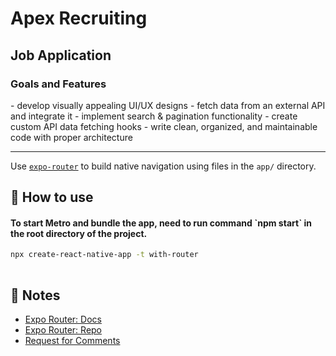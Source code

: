 <h1>Apex Recruiting</h1>

## Job Application

<h3>Goals and Features</h3>
- develop visually appealing UI/UX designs
- fetch data from an external API and integrate it
- implement search & pagination functionality
- create custom API data fetching hooks
- write clean, organized, and maintainable code with proper architecture

<hr>

Use [`expo-router`](https://expo.github.io/router) to build native navigation using files in the `app/` directory.

## 🚀 How to use

<h4>To start Metro and bundle the app, need to run command `npm start` in the root directory of the project.</h4>

```sh
npx create-react-native-app -t with-router
 
```
## 📝 Notes

- [Expo Router: Docs](https://expo.github.io/router)
- [Expo Router: Repo](https://github.com/expo/router)
- [Request for Comments](https://github.com/expo/router/discussions/1)
